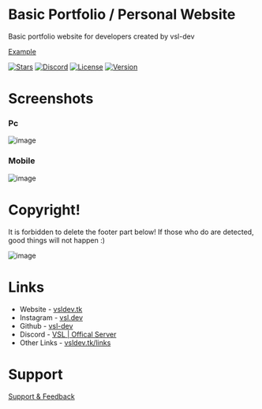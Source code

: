 # Basic Portfolio / Personal Website
Basic portfolio website for developers created by vsl-dev

[Example](https://vsldev.tk/project/portfoliosite)

[![Stars](https://img.shields.io/github/stars/vsl-dev/personal-website?style=social)](https://vsldev.tk/github) [![Discord](https://img.shields.io/discord/762267257551978527)](https://vsldev.tk/discord) [![License](https://img.shields.io/github/license/vsl-dev/personal-website)](https://github.com/vsl-dev/personal-website/blob/v1.0/LICENSE) [![Version](https://img.shields.io/github/v/release/vsl-dev/personal-website)](https://vsldev.tk/links)  

# Screenshots
### Pc
![image](https://user-images.githubusercontent.com/91078294/146685605-c074d4d1-aca8-4a44-8f64-f4a512c8fbee.png)

### Mobile 
![image](https://user-images.githubusercontent.com/91078294/146685732-1ae3b12a-156f-4ee5-adb8-256f528c7390.png)


# Copyright! 
It is forbidden to delete the footer part below! If those who do are detected, good things will not happen :)

![image](https://user-images.githubusercontent.com/91078294/146685616-61f84228-8213-4366-94e4-26dbdad85ade.png)

# Links

- Website - [vsldev.tk](https://vsldev.tk)
- Instagram - [vsl.dev](https://vsldev.tk/instagram)
- Github - [vsl-dev](https://vsldev.tk/github)
- Discord - [VSL | Offical Server](https://vsldev.tk/discord)
- Other Links - [vsldev.tk/links](https://vsldev.tk/links) 

# Support

[Support & Feedback](https://vsldev.tk/discord)
